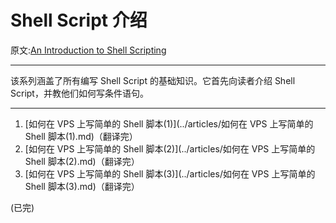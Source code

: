 # Shell Script 介绍

原文:[An Introduction to Shell Scripting](https://www.digitalocean.com/community/tutorial_series/an-introduction-to-shell-scripting)

---

该系列涵盖了所有编写 Shell Script 的基础知识。它首先向读者介绍 Shell Script，并教他们如何写条件语句。

---

1. [如何在 VPS 上写简单的 Shell 脚本(1)](../articles/如何在 VPS 上写简单的 Shell 脚本\(1\).md)（翻译完）
2. [如何在 VPS 上写简单的 Shell 脚本(2)](../articles/如何在 VPS 上写简单的 Shell 脚本\(2\).md)（翻译完）
3. [如何在 VPS 上写简单的 Shell 脚本(3)](../articles/如何在 VPS 上写简单的 Shell 脚本\(3\).md)（翻译完）

(已完)
